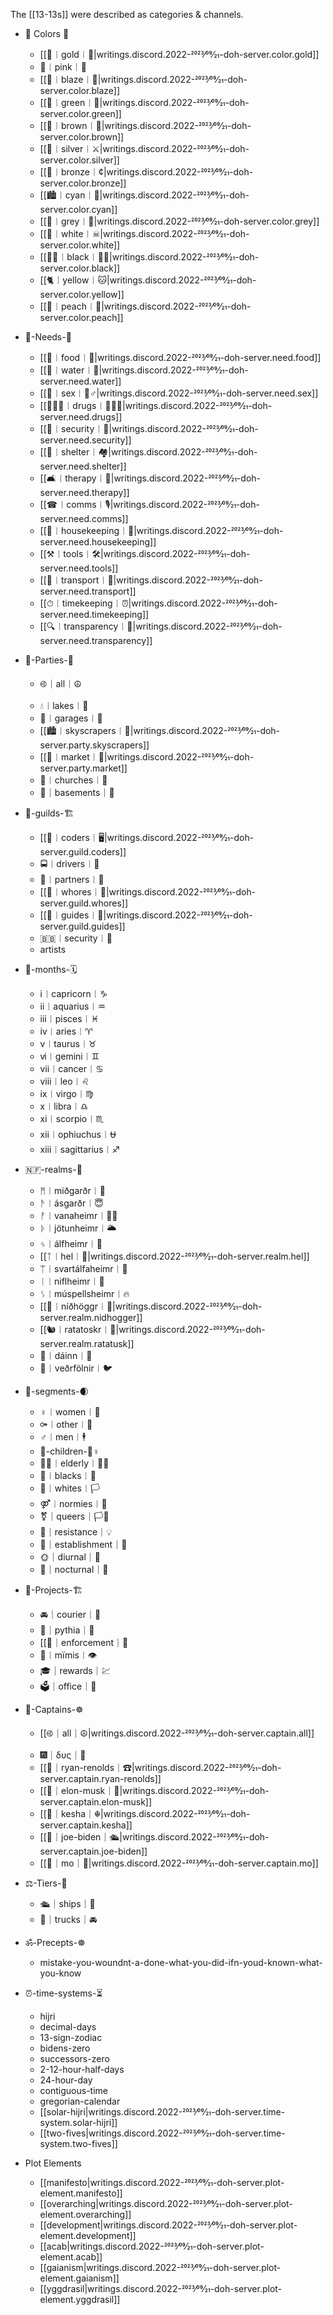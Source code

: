 The [[13-13s]] were described as categories & channels.

* 🌈 Colors 🌈
  * [[🥇︱gold︱🥇|writings.discord.2022-2023⁄09⁄21-doh-server.color.gold]]
  * 🐽︱pink︱🐽
  * [[🍊︱blaze︱🍊|writings.discord.2022-2023⁄09⁄21-doh-server.color.blaze]]
  * [[🥬︱green︱🥗|writings.discord.2022-2023⁄09⁄21-doh-server.color.green]]
  * [[🧸︱brown︱🐻|writings.discord.2022-2023⁄09⁄21-doh-server.color.brown]]
  * [[🥈︱silver︱⚔|writings.discord.2022-2023⁄09⁄21-doh-server.color.silver]]
  * [[🥉︱bronze︱¢|writings.discord.2022-2023⁄09⁄21-doh-server.color.bronze]]
  * [[🏙︱cyan︱🌊|writings.discord.2022-2023⁄09⁄21-doh-server.color.cyan]]
  * [[👴︱grey︱👵|writings.discord.2022-2023⁄09⁄21-doh-server.color.grey]]
  * [[👻︱white︱☠|writings.discord.2022-2023⁄09⁄21-doh-server.color.white]]
  * [[🧑🏿︱black︱🙆🏿|writings.discord.2022-2023⁄09⁄21-doh-server.color.black]]
  * [[🐈︱yellow︱🐱|writings.discord.2022-2023⁄09⁄21-doh-server.color.yellow]]
  * [[🍑︱peach︱🦚|writings.discord.2022-2023⁄09⁄21-doh-server.color.peach]]

* 🍖-Needs-🦴
  * [[🥫︱food︱🍲|writings.discord.2022-2023⁄09⁄21-doh-server.need.food]]
  * [[🌊︱water︱🎏|writings.discord.2022-2023⁄09⁄21-doh-server.need.water]]
  * [[👯︱sex︱👯♂|writings.discord.2022-2023⁄09⁄21-doh-server.need.sex]]
  * [[👩🏿🎤︱drugs︱🧑🏿🎤|writings.discord.2022-2023⁄09⁄21-doh-server.need.drugs]]
  * [[🔫︱security︱🌋|writings.discord.2022-2023⁄09⁄21-doh-server.need.security]]
  * [[🏡︱shelter︱🏘|writings.discord.2022-2023⁄09⁄21-doh-server.need.shelter]]
  * [[🛋︱therapy︱🏥|writings.discord.2022-2023⁄09⁄21-doh-server.need.therapy]]
  * [[☎︱comms︱🎙|writings.discord.2022-2023⁄09⁄21-doh-server.need.comms]]
  * [[🧹︱housekeeping︱🎄|writings.discord.2022-2023⁄09⁄21-doh-server.need.housekeeping]]
  * [[⚒︱tools︱🛠|writings.discord.2022-2023⁄09⁄21-doh-server.need.tools]]
  * [[🚗︱transport︱🚙|writings.discord.2022-2023⁄09⁄21-doh-server.need.transport]]
  * [[⏱︱timekeeping︱⏰|writings.discord.2022-2023⁄09⁄21-doh-server.need.timekeeping]]
  * [[🔍︱transparency︱🔎|writings.discord.2022-2023⁄09⁄21-doh-server.need.transparency]]

* 🎉-Parties-🍾
  * ࿋｜all｜☮
  * 💧︱lakes︱🤽
  * 🚕︱garages︱🚚
  * [[🏙︱skyscrapers︱🏢|writings.discord.2022-2023⁄09⁄21-doh-server.party.skyscrapers]]
  * [[🏬︱market︱💸|writings.discord.2022-2023⁄09⁄21-doh-server.party.market]]
  * 💒︱churches︱🕌
  * 🌆｜basements｜🗼

* 🧙-guilds-🏗
  * [[🔌︱coders︱🖥|writings.discord.2022-2023⁄09⁄21-doh-server.guild.coders]]
  * 🚍︱drivers︱🚢
  * 👬︱partners︱👭
  * [[🦵︱whores︱💋|writings.discord.2022-2023⁄09⁄21-doh-server.guild.whores]]
  * [[🌴︱guides︱🎋|writings.discord.2022-2023⁄09⁄21-doh-server.guild.guides]]
  * 🇧🇧︱security︱🎑
  * artists

* 📅-months-🗓
  * ⅰ︱capricorn︱♑
  * ⅱ︱aquarius︱♒
  * ⅲ︱pisces︱♓
  * ⅳ︱aries︱♈
  * ⅴ︱taurus︱♉
  * ⅵ︱gemini︱♊
  * ⅶ︱cancer︱♋
  * ⅷ︱leo︱♌
  * ⅸ︱virgo︱♍
  * ⅹ︱libra︱♎
  * ⅺ︱scorpio︱♏
  * ⅻ︱ophiuchus︱⛎
  * ⅻⅰ︱sagittarius︱♐

* 🇳🇫-realms-🎯
  * ᛗ︱miðgarðr︱🤰
  * ᚫ︱ásgarðr︱😇
  * ᚡ︱vanaheimr︱👨🏫
  * ᚦ︱jötunheimr︱🌥
  * ᛃ︱álfheimr︱🧝
  * [[ᛏ︱hel︱🧟|writings.discord.2022-2023⁄09⁄21-doh-server.realm.hel]]
  * ᛠ︱svartálfaheimr︱🔨
  * ᛁ︱niflheimr︱🍧
  * ᛊ︱múspellsheimr︱🔥
  * [[🐲︱níðhöggr︱🐉|writings.discord.2022-2023⁄09⁄21-doh-server.realm.nidhogger]]
  * [[🐿︱ratatoskr︱🌰|writings.discord.2022-2023⁄09⁄21-doh-server.realm.ratatusk]]
  * 🦌︱dáinn︱🌾
  * 🦅︱veðrfölnir︱🐦

* 🥧-segments-🌒
  * ♀︱women︱🤰
  * ⚩︱other︱💃
  * ♂︱men︱🕴
  * 🧒-children-🧒♀
  * 🧓🏾︱elderly︱🧓🏻
  * 🖤︱blacks︱🏴
  * 🤍︱whites︱🏳
  * ⚤︱normies︱🧬
  * ⚧｜queers｜🏳🌈
  * 🎴｜resistance｜💡
  * 🏯｜establishment｜🔫
  * 🌞｜diurnal｜🌅
  * 🌚｜nocturnal｜🌉

* 🤖-Projects-🏗
  * 🚘｜courier｜🚖
  * 💃｜pythia｜💎
  * [[💪｜enforcement｜🥋
  * 🐙︱mïmis︱👁
  * 🎓｜rewards｜💹
  * 🗳｜office｜🧮

* 👲-Captains-☸
  * [[࿋｜all｜☮|writings.discord.2022-2023⁄09⁄21-doh-server.captain.all]]
  * 🎆｜δυς｜🍧
  * [[💚｜ryan-renolds｜☎|writings.discord.2022-2023⁄09⁄21-doh-server.captain.ryan-renolds]]
  * [[💙｜elon-musk｜🚕|writings.discord.2022-2023⁄09⁄21-doh-server.captain.elon-musk]]
  * [[👲｜kesha｜☬|writings.discord.2022-2023⁄09⁄21-doh-server.captain.kesha]]
  * [[🦅｜joe-biden｜🛳|writings.discord.2022-2023⁄09⁄21-doh-server.captain.joe-biden]]
  * [[🔫｜mo｜🎤|writings.discord.2022-2023⁄09⁄21-doh-server.captain.mo]]

* ⚖-Tiers-💯
  * 🛳｜ships｜🚢
  * 🚚｜trucks｜🚘

* ॐ-Precepts-☸
  * mistake-you-woundnt-a-done-what-you-did-ifn-youd-known-what-you-know

* ⏰-time-systems-⏳
  * hijri
  * decimal-days
  * 13-sign-zodiac
  * bidens-zero
  * successors-zero
  * 2-12-hour-half-days
  * 24-hour-day
  * contiguous-time
  * gregorian-calendar
  * [[solar-hijri|writings.discord.2022-2023⁄09⁄21-doh-server.time-system.solar-hijri]]
  * [[two-fives|writings.discord.2022-2023⁄09⁄21-doh-server.time-system.two-fives]]

* Plot Elements
  * [[manifesto|writings.discord.2022-2023⁄09⁄21-doh-server.plot-element.manifesto]]
  * [[overarching|writings.discord.2022-2023⁄09⁄21-doh-server.plot-element.overarching]]
  * [[development|writings.discord.2022-2023⁄09⁄21-doh-server.plot-element.development]]
  * [[acab|writings.discord.2022-2023⁄09⁄21-doh-server.plot-element.acab]]
  * [[gaianism|writings.discord.2022-2023⁄09⁄21-doh-server.plot-element.gaianism]]
  * [[yggdrasil|writings.discord.2022-2023⁄09⁄21-doh-server.plot-element.yggdrasil]]
